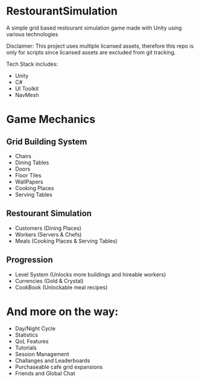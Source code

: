 # RestourantSimulation
A simple grid based restourant simulation game made with Unity using various technologies

Disclaimer: This project uses multiple licansed assets, therefore this repo is only for scripts since licansed assets are excluded from git tracking.

Tech Stack includes:
- Unity
- C#
- UI Toolkit
- NavMesh


# Game Mechanics
## Grid Building System
- Chairs
- Dining Tables
- Doors
- Floor Tiles
- WallPapers
- Cooking Places
- Serving Tables
## Restourant Simulation
- Customers (Dining Places)
- Workers (Servers & Chefs)
- Meals (Cooking Places & Serving Tables)
## Progression
- Level System (Unlocks more buildings and hireable workers)
- Currencies (Gold & Crystal)
- CookBook (Unlockable meal recipes)
  
# And more on the way:
- Day/Night Cycle
- Statistics
- QoL Features
- Tutorials
- Session Management
- Challanges and Leaderboards
- Purchaseable cafe grid expansions
- Friends and Global Chat
